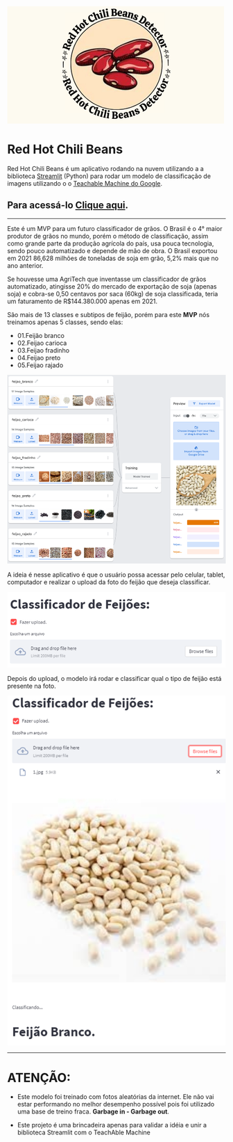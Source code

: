 ![alt text](logo2.png)

# Red Hot Chili Beans

Red Hot Chili Beans é um aplicativo rodando na nuvem utilizando a a biblioteca [Streamlit](https://streamlit.io/) (Python) para rodar um modelo de classificação de imagens utilizando o o [Teachable Machine do Google](https://teachablemachine.withgoogle.com/). 

## Para acessá-lo [Clique aqui](https://share.streamlit.io/guihungaro/beansdetector/main). 

-----

Este é um MVP para um futuro classificador de grãos. 
O Brasil é o 4° maior produtor de grãos no mundo, porém o método de classificação, assim como grande parte da produção agrícola do país, usa pouca tecnologia, sendo pouco automatizado e depende de mão de obra. 
O Brasil exportou em 2021 86,628 milhões de toneladas de soja em grão, 5,2% mais que no ano anterior. 

Se houvesse uma AgriTech que inventasse um classificador de grãos automatizado, atingisse 20% do mercado de exportação de soja (apenas soja) e cobra-se 0,50 centavos por saca (60kg) de soja classificada, teria um faturamento de R$144.380.000 apenas em 2021. 

São mais de 13 classes e subtipos de feijão, porém para este **MVP** nós treinamos apenas 5 classes, sendo elas:

* 01.Feijão branco
* 02.Feijao carioca
* 03.Feijao fradinho
* 04.Feijao preto
* 05.Feijao rajado

![alt text](training_model.png)

A ideia é nesse aplicativo é que o usuário possa acessar pelo celular, tablet, computador e realizar o upload da foto do feijão que deseja classificar.

![alt text](upload.png)

Depois do upload, o modelo irá rodar e classificar qual o tipo de feijão está presente na foto.

![alt text](feijao.png)

---

# **ATENÇÃO:**

* Este modelo foi treinado com fotos aleatórias da internet. Ele não vai estar performando no melhor desempenho possível pois foi utilizado uma base de treino fraca. **Garbage in - Garbage out**.

* Este projeto é uma brincadeira apenas para validar a idéia e unir a biblioteca Streamlit com o TeachAble Machine

